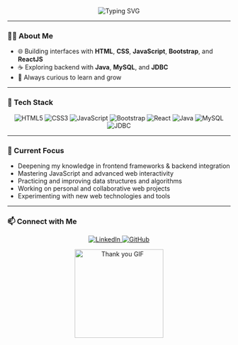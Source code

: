 <p align="center">
  <img src="https://readme-typing-svg.demolab.com?font=Fira+Code&pause=700&color=4B8BBE&center=true&vCenter=true&width=450&lines=Welcome+to+my+GitHub+profile!;Hi%2C+I'm+Riya+Singh+%F0%9F%91%8B;A+Full+Stack+Web+Developer;Java+Explorer" alt="Typing SVG" />
</p>

---

### 👩‍💻 About Me

- 🌐 Building interfaces with **HTML**, **CSS**, **JavaScript**, **Bootstrap**, and **ReactJS**
- ☕ Exploring backend with **Java**, **MySQL**, and **JDBC**
- 🚀 Always curious to learn and grow

---

### 🚀 Tech Stack

<p align="center">
  <img src="https://img.shields.io/badge/HTML5-E34F26?style=for-the-badge&logo=html5&logoColor=white" alt="HTML5" />
  <img src="https://img.shields.io/badge/CSS3-1572B6?style=for-the-badge&logo=css3&logoColor=white" alt="CSS3" />
  <img src="https://img.shields.io/badge/JavaScript-F7DF1E?style=for-the-badge&logo=javascript&logoColor=black" alt="JavaScript" />
  <img src="https://img.shields.io/badge/Bootstrap-563D7C?style=for-the-badge&logo=bootstrap&logoColor=white" alt="Bootstrap" />
  <img src="https://img.shields.io/badge/React-61DAFB?style=for-the-badge&logo=react&logoColor=black" alt="React" />
  <img src="https://img.shields.io/badge/Java-007396?style=for-the-badge&logo=java&logoColor=white" alt="Java" />
  <img src="https://img.shields.io/badge/MySQL-4479A1?style=for-the-badge&logo=mysql&logoColor=white" alt="MySQL" />
  <img src="https://img.shields.io/badge/JDBC-4B8BBE?style=for-the-badge&logo=java&logoColor=white" alt="JDBC" />
</p>

---

### 🌱 Current Focus

- Deepening my knowledge in frontend frameworks & backend integration
- Mastering JavaScript and advanced web interactivity
- Practicing and improving data structures and algorithms
- Working on personal and collaborative web projects
- Experimenting with new web technologies and tools
---

### 📫 Connect with Me

<p align="center">
  <a href="https://www.linkedin.com/in/riya-singh-138b352a4">
    <img src="https://img.shields.io/badge/LinkedIn-blue?logo=linkedin&logoColor=white&style=for-the-badge" alt="LinkedIn" />
  </a>
  <a href="https://github.com/riyasingh49">
    <img src="https://img.shields.io/badge/GitHub-181717?logo=github&logoColor=white&style=for-the-badge" alt="GitHub" />
  </a>
</p>

<p align="center">
  <img src="https://media.giphy.com/media/v1.Y2lkPTc5MGI3NjExcXU5dXJtZjBma2l5eHhkbGZqNmlrY3l5d3h2b2txN2Fwa2EwM2t4cSZlcD12MV9naWZzX3NlYXJjaCZjdD1n/26ufnwz3wDUli7GU0/giphy.gif" width="200" alt="Thank you GIF" />
</p>
